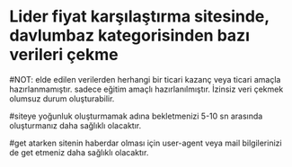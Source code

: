 # Lider fiyat karşılaştırma sitesinde, davlumbaz kategorisinden bazı verileri çekme

#NOT: elde edilen verilerden herhangi bir ticari kazanç veya ticari amaçla hazırlanmamıştır. sadece eğitim amaçlı hazırlanılmıştır. İzinsiz veri çekmek olumsuz durum oluşturabilir.

#siteye yoğunluk oluşturmamak adına bekletmenizi 5-10 sn arasında oluşturmanız daha sağlıklı olacaktır.

#get atarken sitenin haberdar olması için user-agent veya mail bilgilerinizi de get etmeniz daha sağlıklı olacaktır.
